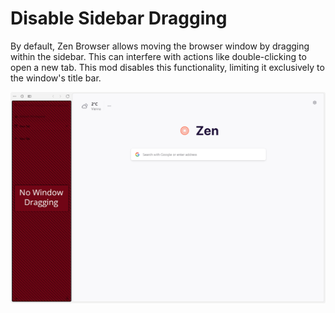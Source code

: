 # Disable Sidebar Dragging

By default, Zen Browser allows moving the browser window by dragging within the sidebar. This can interfere with actions like double-clicking to open a new tab. 
This mod disables this functionality, limiting it exclusively to the window's title bar.

![image](./screenshot.png)
